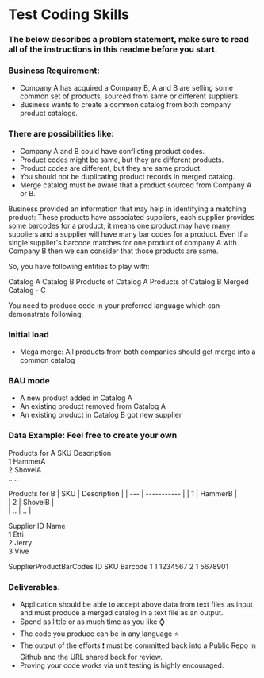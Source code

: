 # Test Coding Skills

### The below describes a problem statement, make sure to read all of the instructions in this readme before you start.

### Business Requirement:

- Company A has acquired a Company B, A and B are selling some common set of products, sourced from same or different suppliers. 
- Business wants to create a common catalog from both company product catalogs.

### There are possibilities like:

- Company A and B could have conflicting product codes.
- Product codes might be same, but they are different products.
- Product codes are different, but they are same product.
- You should not be duplicating product records in merged catalog.
- Merge catalog must be aware that a product sourced from Company A or B.

Business provided an information that may help in identifying a matching product:
These products have associated suppliers, each supplier provides some barcodes for a product, it means one product may have many suppliers and a supplier will have many bar codes for a product. Even If a single supplier's barcode matches for one product of company A with Company B then we can consider that those products are same.

So, you have following entities to play with:

Catalog A
Catalog B
Products of Catalog A
Products of Catalog B
Merged Catalog - C

You need to produce code in your preferred language which can demonstrate following:

### Initial load
- Mega merge: All products from both companies should get merge into a common catalog

### BAU mode
- A new product added in Catalog A
- An existing product removed from Catalog A
- An existing product in Catalog B got new supplier
 

### Data Example: Feel free to create your own

Products for A
SKU	Description		
1	HammerA		
2	ShovelA		
..	..		

Products for B
| SKU |	Description |
| --- | ----------- |
| 1   |	HammerB     |		
| 2   |	ShovelB     |		
| ..  |	..          |		

Supplier
ID	Name			
1	Etti			
2	Jerry			
3	Vive			
	

SupplierProductBarCodes
ID 	SKU 	Barcode
1	1	1234567
2	1	5678901

### Deliverables.
- Application should be able to accept above data from text files as input and must produce a merged catalog in a text file as an output.
- Spend as little or as much time as you like ⌚
- The code you produce can be in any language ⭐
- The output of the efforts ❗ must be committed back into a Public Repo in Github and the URL shared back for review. 
- Proving your code works via unit testing is highly encouraged.
